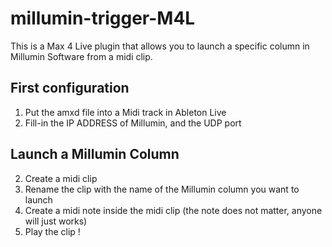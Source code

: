 # millumin-trigger-M4L

This is a Max 4 Live plugin that allows you to launch a specific column in Millumin Software from a midi clip.

## First configuration
1. Put the amxd file into a Midi track in Ableton Live
2. Fill-in the IP ADDRESS of Millumin, and the UDP port

## Launch a Millumin Column

2. Create a midi clip
3. Rename the clip with the name of the Millumin column you want to launch
4. Create a midi note inside the midi clip (the note does not matter, anyone will just works)
5. Play the clip !
